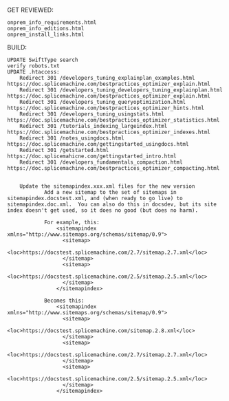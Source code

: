 GET REVIEWED:

    onprem_info_requirements.html
    onprem_info_editions.html
    onprem_install_links.html

BUILD:

    UPDATE SwiftType search
    verify robots.txt
    UPDATE .htaccess:
        Redirect 301 /developers_tuning_explainplan_examples.html https://doc.splicemachine.com/bestpractices_optimizer_explain.html
        Redirect 301 /developers_tuning_developers_tuning_explainplan.html https://doc.splicemachine.com/bestpractices_optimizer_explain.html
        Redirect 301 /developers_tuning_queryoptimization.html https://doc.splicemachine.com/bestpractices_optimizer_hints.html
        Redirect 301 /developers_tuning_usingstats.html https://doc.splicemachine.com/bestpractices_optimizer_statistics.html
        Redirect 301 /tutorials_indexing_largeindex.html https://doc.splicemachine.com/bestpractices_optimizer_indexes.html
        Redirect 301 /notes_usingdocs.html https://doc.splicemachine.com/gettingstarted_usingdocs.html
        Redirect 301 /getstarted.html https://doc.splicemahicne.com/gettingstarted_intro.html
        Redirect 301 /developers_fundamentals_compaction.html https://doc.splicemachine.com/bestpractices_optimizer_compacting.html


        Update the sitemapindex.xxx.xml files for the new version
                Add a new sitemap to the set of sitemaps in sitemapindex.docstest.xml, and (when ready to go live) to sitemapindex.doc.xml.  You can also do this in docsdev, but its site index doesn't get used, so it does no good (but does no harm).

                For example, this:
                    <sitemapindex xmlns="http://www.sitemaps.org/schemas/sitemap/0.9">
                      <sitemap>
                        <loc>https://docstest.splicemachine.com/2.7/sitemap.2.7.xml</loc>
                      </sitemap>
                      <sitemap>
                        <loc>https://docstest.splicemachine.com/2.5/sitemap.2.5.xml</loc>
                      </sitemap>
                    </sitemapindex>

                Becomes this:
                    <sitemapindex xmlns="http://www.sitemaps.org/schemas/sitemap/0.9">
                      <sitemap>
                        <loc>https://docstest.splicemachine.com/sitemap.2.8.xml</loc>
                      </sitemap>
                      <sitemap>
                        <loc>https://docstest.splicemachine.com/2.7/sitemap.2.7.xml</loc>
                      </sitemap>
                      <sitemap>
                        <loc>https://docstest.splicemachine.com/2.5/sitemap.2.5.xml</loc>
                      </sitemap>
                    </sitemapindex>
